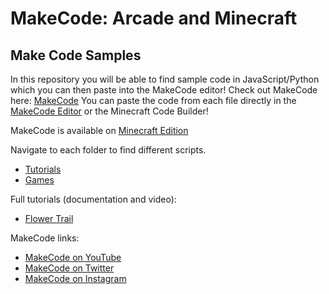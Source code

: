 # MakeCode: Arcade and Minecraft

## Make Code Samples
In this repository you will be able to find sample code in JavaScript/Python which you can then paste into the MakeCode editor!
Check out MakeCode here: [MakeCode](https://makecode.microbit.org/)
You can paste the code from each file directly in the [MakeCode Editor](https://makecode.microbit.org/#editor) or the Minecraft Code Builder!

MakeCode is available on [Minecraft Edition](https://education.minecraft.net/)

Navigate to each folder to find different scripts.
- [Tutorials](https://github.com/salmanmkc/MakeCodeJsScripts/tree/master/Arcade/Tutorials)
- [Games](https://github.com/salmanmkc/MakeCodeJsScripts/tree/master/Arcade/Games)

Full tutorials (documentation and video):
- [Flower Trail](https://github.com/salmanmkc/MakeCodeDemos/tree/master/Minecraft/Flower%20Trail)

MakeCode links:
- [MakeCode on YouTube](https://www.youtube.com/channel/UCye7YlvFUUQ1dSy0WZZ1T_Q)
- [MakeCode on Twitter](https://twitter.com/MSMakeCode)
- [MakeCode on Instagram](https://www.instagram.com/makecode/)


